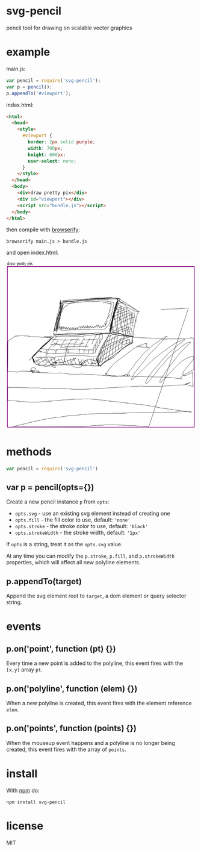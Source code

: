 # svg-pencil

pencil tool for drawing on scalable vector graphics

# example

main.js:

``` js
var pencil = require('svg-pencil');
var p = pencil();
p.appendTo('#viewport');
```

index.html:

``` html
<html>
  <head>
    <style>
      #viewport {
        border: 2px solid purple;
        width: 700px;
        height: 600px;
        user-select: none;
      }
    </style>
  </head>
  <body>
    <div>draw pretty pix</div>
    <div id="viewport"></div>
    <script src="bundle.js"></script>
  </body>
</html>
```

then compile with [browserify](http://browserify.org):

```
browserify main.js > bundle.js
```

and open index.html:

![pencil graphics whoa](example/example.png)

# methods

``` js
var pencil = require('svg-pencil')
```

## var p = pencil(opts={})

Create a new pencil instance `p` from `opts`:

* `opts.svg` - use an existing svg element instead of creating one
* `opts.fill` - the fill color to use, default: `'none'`
* `opts.stroke` - the stroke color to use, default: `'black'`
* `opts.strokeWidth` - the stroke width, default: `'1px'`

If `opts` is a string, treat it as the `opts.svg` value.

At any time you can modify the `p.stroke`, `p.fill`, and `p.strokeWidth`
properties, which will affect all new polyline elements.

## p.appendTo(target)

Append the svg element root to `target`, a dom element or query selector string.

# events

## p.on('point', function (pt) {})

Every time a new point is added to the polyline, this event fires with the
`[x,y]` array `pt`.

## p.on('polyline', function (elem) {})

When a new polyline is created, this event fires with the element reference
`elem`.

## p.on('points', function (points) {})

When the mouseup event happens and a polyline is no longer being created, this
event fires with the array of `points`.

# install

With [npm](https://npmjs.org) do:

```
npm install svg-pencil
```

# license

MIT
